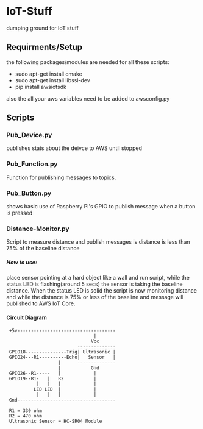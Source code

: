 # IoT-Stuff
dumping ground for IoT stuff

## Requirments/Setup
the following packages/modules are needed for all these scripts:
* sudo apt-get install cmake
* sudo apt-get install libssl-dev
* pip install awsiotsdk

also the all your aws variables need to be added to awsconfig.py

## Scripts

### Pub_Device.py
publishes stats about the deivce to AWS until stopped

### Pub_Function.py
Function for publishing messages to topics. 

### Pub_Button.py
shows basic use of Raspberry Pi's GPIO to publish message when a button is pressed

### Distance-Monitor.py
Script to measure distance and publish messages is distance is less than 75% of the baseline distance
##### How to use:
place sensor pointing at a hard object like a wall and run script, while the status LED is flashing(around 5 secs) the sensor is taking the baseline distance. When the status LED is solid the script is now monitoring distance and while the distance is 75% or less of the baseline and message will published to AWS IoT Core.

#### Circuit Diagram
```
 +5v------------------------------------
                                |
                               Vcc						 
                          --------------
 GPIO18---------------Trig| Ultrasonic |
 GPIO24---R1----------Echo|   Sensor   |
                   |      --------------
                   |           Gnd
 GPIO26--R1-----   |            |
 GPIO19--R1-   |   R2           |
           |   |   |            |
          LED LED  |            |
           |   |   |            |
 Gnd------------------------------------
 
 R1 = 330 ohm
 R2 = 470 ohm
 Ultrasonic Sensor = HC-SR04 Module
```

